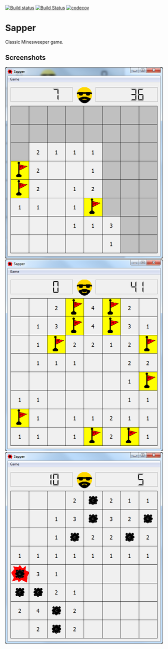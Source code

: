 [![Build status](https://ci.appveyor.com/api/projects/status/cmtnt2h6cmd9yyx6?svg=true)](https://ci.appveyor.com/project/ilyayunkin/sapper)
[![Build Status](https://travis-ci.org/ilyayunkin/Sapper.svg)](https://travis-ci.org/ilyayunkin/Sapper)
[![codecov](https://codecov.io/gh/ilyayunkin/Sapper/branch/master/graph/badge.svg?token=85AmeaEStm)](https://codecov.io/gh/ilyayunkin/Sapper)

# Sapper
Classic Minesweeper game.

## Screenshots

![](Screenshots/Screenshot-Sapper.png)
![](Screenshots/Screenshot-Sapper-1.png)
![](Screenshots/Screenshot-Sapper-2.png)
